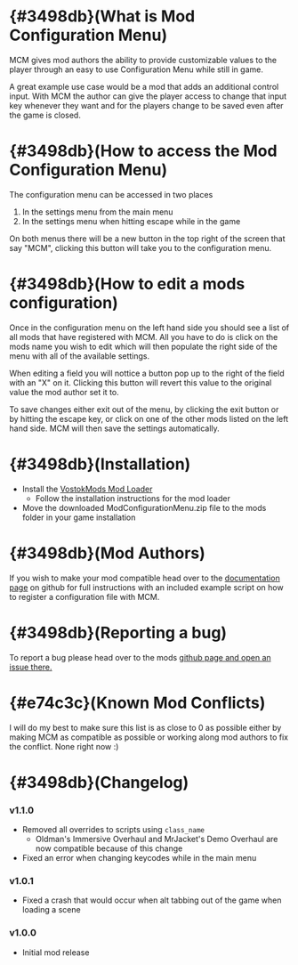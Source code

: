 # {#3498db}(What is Mod Configuration Menu)
MCM gives mod authors the ability to provide customizable values to the player through an easy to use Configuration Menu while still in game.

A great example use case would be a mod that adds an additional control input. With MCM the author can give the player access to change that input key whenever they want and for the players change to be saved even after the game is closed.

# {#3498db}(How to access the Mod Configuration Menu)
The configuration menu can be accessed in two places
1. In the settings menu from the main menu
2. In the settings menu when hitting escape while in the game

On both menus there will be a new button in the top right of the screen that say "MCM", clicking this button will take you to the configuration menu.

# {#3498db}(How to edit a mods configuration)
Once in the configuration menu on the left hand side you should see a list of all mods that have registered with MCM. All you have to do is click on the mods name you wish to edit which will then populate the right side of the menu with all of the available settings.

When editing a field you will nottice a button pop up to the right of the field with an "X" on it. Clicking this button will revert this value to the original value the mod author set it to.

To save changes either exit out of the menu, by clicking the exit button or by hitting the escape key, or click on one of the other mods listed on the left hand side. MCM will then save the settings automatically.

# {#3498db}(Installation)
* Install the [VostokMods Mod Loader](https://modworkshop.net/mod/49779)
	* Follow the installation instructions for the mod loader
* Move the downloaded ModConfigurationMenu.zip file to the mods folder in your game installation

# {#3498db}(Mod Authors)
If you wish to make your mod compatible head over to the [documentation page](https://github.com/DoinkOink/Mod-Configuration-Menu-Road-To-Vostok/wiki) on github for full instructions with an included example script on how to register a configuration file with MCM.

# {#3498db}(Reporting a bug)
To report a bug please head over to the mods [github page and open an issue there.](https://github.com/DoinkOink/Mod-Configuration-Menu-Road-To-Vostok/issues)

# {#e74c3c}(Known Mod Conflicts)
I will do my best to make sure this list is as close to 0 as possible either by making MCM as compatible as possible or working along mod authors to fix the conflict.
None right now :)

# {#3498db}(Changelog)
### v1.1.0
* Removed all overrides to scripts using `class_name`
	* Oldman's Immersive Overhaul and MrJacket's Demo Overhaul are now compatible because of this change
* Fixed an error when changing keycodes while in the main menu
### v1.0.1
* Fixed a crash that would occur when alt tabbing out of the game when loading a scene
### v1.0.0
* Initial mod release
